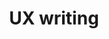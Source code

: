 ---
title: UX writing
description: Copy written for user-facing touchpoints, such as buttons, dialogues and labels.
layout: listing
icon: 
---